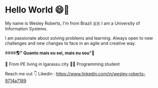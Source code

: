 # Hello World 😄👋
My name is Wesley Roberts, I'm from Brazil 🇧🇷 I am a University of Information Systems.

I am passionate about solving problems and learning. Always open to new challenges and new changes to face in an agile and creative way.

####**🌎" Quanto mais eu sei, mais eu sou"🧠**

📍 From PE living in Igarassu city
👨‍🎓 Programming student

Reach me out 👇
Likedin : https://www.linkedin.com/in/wesley-roberts-9714a7189
